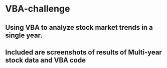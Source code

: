 # VBA-challenge
## Using VBA to analyze stock market trends in a single year.
## Included are screenshots of results of Multi-year stock data and VBA code
